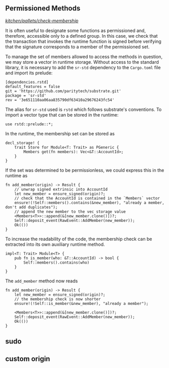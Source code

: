 ## Permissioned Methods
*[kitchen/pallets/check-membership](https://github.com/substrate-developer-hub/recipes/tree/master/kitchen/pallets/check-membership)*

It is often useful to designate some functions as permissioned and, therefore, accessible only to a defined group. In this case, we check that the transaction that invokes the runtime function is signed before verifying that the signature corresponds to a member of the permissioned set.

To manage the set of members allowed to access the methods in question, we may store a vector in runtime storage. Without access to the standard library, it is necessary to add the `sr-std` dependency to the `Cargo.toml` file and import its prelude:

```
[dependencies.rstd]
default_features = false
git = 'https://github.com/paritytech/substrate.git'
package = 'sr-std'
rev = '3e651110aa06aa835790df63410a29676243fc54'
```

The alias for `sr-std` used is `rstd` which follows substrate's conventions. To import a vector type that can be stored in the runtime:

```rust, ignore
use rstd::prelude::*;
```

In the runtime, the membership set can be stored as 

```rust, ignore
decl_storage! {
    trait Store for Module<T: Trait> as PGeneric {
        Members get(fn members): Vec<&T::AccountId>;
    }
}
```

If the set was determined to be permissionless, we could express this in the runtime as 

```rust, ignore
fn add_member(origin) -> Result {
	// unwrap signed extrinsic into AccountId
	let new_member = ensure_signed(origin)?;
	// check that the AccountId is contained in the `Members` vector
	ensure!(!Self::members().contains(&new_member), "already a member, don't add duplicates");
	// append the new member to the vec storage value
	<Members<T>>::append(&[new_member.clone()])?;
	Self::deposit_event(RawEvent::AddMember(new_member));
	Ok(())
}
```

To increase the readability of the code, the membership check can be extracted into its own auxiliary runtime method.

```rust, ignore
impl<T: Trait> Module<T> {
    pub fn is_member(who: &T::AccountId) -> bool {
        Self::members().contains(who)
    }
}
```

The `add_member` method now reads

```rust, ignore
fn add_member(origin) -> Result {
	let new_member = ensure_signed(origin)?;
	// the membership check is now shorter
	ensure!(!Self::is_member(&new_member), "already a member");

	<Members<T>>::append(&[new_member.clone()])?;
	Self::deposit_event(RawEvent::AddMember(new_member));
	Ok(())
}
```

## sudo

## custom origin